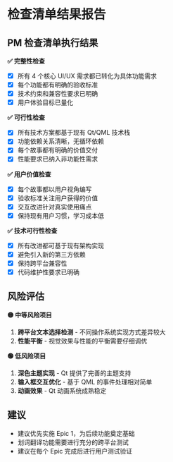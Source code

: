 # 检查清单结果报告

## PM 检查清单执行结果

**✅ 完整性检查**
- [x] 所有 4 个核心 UI/UX 需求都已转化为具体功能需求
- [x] 每个功能都有明确的验收标准
- [x] 技术约束和兼容性要求已明确
- [x] 用户体验目标已量化

**✅ 可行性检查**
- [x] 所有技术方案都基于现有 Qt/QML 技术栈
- [x] 功能依赖关系清晰，无循环依赖
- [x] 每个故事都有明确的价值交付
- [x] 性能要求已纳入非功能性需求

**✅ 用户价值检查**
- [x] 每个故事都以用户视角编写
- [x] 验收标准关注用户获得的价值
- [x] 交互改进针对真实使用痛点
- [x] 保持现有用户习惯，学习成本低

**✅ 技术可行性检查**
- [x] 所有改进都可基于现有架构实现
- [x] 避免引入新的第三方依赖
- [x] 保持跨平台兼容性
- [x] 代码维护性要求已明确

## 风险评估

**🟡 中等风险项目**
1. **跨平台文本选择检测** - 不同操作系统实现方式差异较大
2. **性能平衡** - 视觉效果与性能的平衡需要仔细调优

**🟢 低风险项目**
1. **深色主题实现** - Qt 提供了完善的主题支持
2. **输入框交互优化** - 基于 QML 的事件处理相对简单
3. **动画效果** - Qt 动画系统成熟稳定

## 建议

- 建议优先实施 Epic 1，为后续功能奠定基础
- 划词翻译功能需要进行充分的跨平台测试
- 建议在每个 Epic 完成后进行用户测试验证
